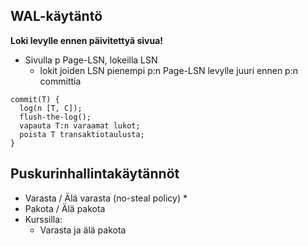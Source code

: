 ## WAL-käytäntö

**Loki levylle ennen päivitettyä sivua!**
* Sivulla p Page-LSN, lokeilla LSN
  * lokit joiden LSN pienempi p:n Page-LSN levylle juuri ennen p:n committia
```
commit(T) {
  log(n [T, C]);
  flush-the-log();
  vapauta T:n varaamat lukot;
  poista T transaktiotaulusta;
}
```

## Puskurinhallintakäytännöt
* Varasta / Älä varasta (no-steal policy)
  * 
* Pakota / Älä pakota
* Kurssilla:
  * Varasta ja älä pakota
